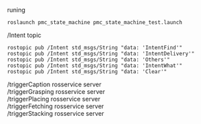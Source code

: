 runing
```
roslaunch pmc_state_machine pmc_state_machine_test.launch
```
/Intent topic
```
rostopic pub /Intent std_msgs/String "data: 'IntentFind'"
rostopic pub /Intent std_msgs/String "data: 'IntentDelivery'"
rostopic pub /Intent std_msgs/String "data: 'Others'"
rostopic pub /Intent std_msgs/String "data: 'IntentWhat'"
rostopic pub /Intent std_msgs/String "data: 'Clear'"
```

/triggerCaption rosservice server  
/triggerGrasping rosservice server  
/triggerPlacing rosservice server  
/triggerFetching rosservice server  
/triggerStacking rosservice server  
